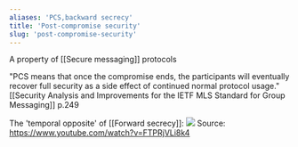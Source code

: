 ```yaml
---
aliases: 'PCS,backward secrecy'
title: 'Post-compromise security'
slug: 'post-compromise-security'
---
```


A property of [[Secure messaging]] protocols

"PCS means that once the compromise ends, the participants will eventually recover full security as a side effect of continued normal protocol usage." [[Security Analysis and Improvements for the IETF MLS Standard for Group Messaging]] p.249

The 'temporal opposite' of [[Forward secrecy]]:
![](https://static.meri.garden/82777d92a1927f0be9ca897738300f79.png)
Source: https://www.youtube.com/watch?v=FTPRjVLi8k4